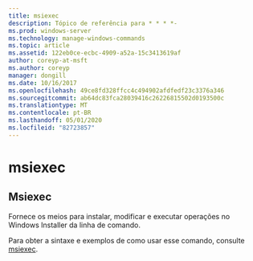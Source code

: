 ```yaml
---
title: msiexec
description: Tópico de referência para * * * *-
ms.prod: windows-server
ms.technology: manage-windows-commands
ms.topic: article
ms.assetid: 122eb0ce-ecbc-4909-a52a-15c3413619af
author: coreyp-at-msft
ms.author: coreyp
manager: dongill
ms.date: 10/16/2017
ms.openlocfilehash: 49ce8fd328ffcc4c494902afdfedf23c3376a346
ms.sourcegitcommit: ab64dc83fca28039416c26226815502d0193500c
ms.translationtype: MT
ms.contentlocale: pt-BR
ms.lasthandoff: 05/01/2020
ms.locfileid: "82723857"
---
```

# <a name="msiexec"></a>msiexec



## <a name="msiexec"></a>Msiexec

Fornece os meios para instalar, modificar e executar operações no Windows Installer da linha de comando.

Para obter a sintaxe e exemplos de como usar esse comando, consulte [msiexec](https://go.microsoft.com/fwlink/?LinkId=94329).